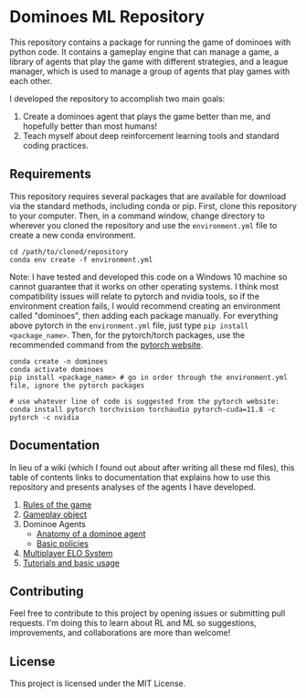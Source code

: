 # Dominoes ML Repository

This repository contains a package for running the game of dominoes with 
python code. It contains a gameplay engine that can manage a game, a library 
of agents that play the game with different strategies, and a league manager, 
which is used to manage a group of agents that play games with each other. 

I developed the repository to accomplish two main goals: 
1. Create a dominoes agent that plays the game better than me, and hopefully
   better than most humans!
2. Teach myself about deep reinforcement learning tools and standard coding
   practices. 

## Requirements

This repository requires several packages that are available for download via
the standard methods, including conda or pip. First, clone this repository to 
your computer. Then, in a command window, change directory to wherever you 
cloned the repository and use the `environment.yml` file to create a new conda 
environment. 

```
cd /path/to/cloned/repository
conda env create -f environment.yml
```

Note: I have tested and developed this code on a Windows 10 machine so cannot 
guarantee that it works on other operating systems. I think most compatibility
issues will relate to pytorch and nvidia tools, so if the environment creation 
fails, I would recommend creating an environment called "dominoes", then adding 
each package manually. For everything above pytorch in the `environment.yml` 
file, just type `pip install <package_name>`. Then, for the pytorch/torch 
packages, use the recommended command from the 
[pytorch website](https://pytorch.org/get-started/locally/).

```
conda create -n dominoes
conda activate dominoes
pip install <package_name> # go in order through the environment.yml file, ignore the pytorch packages

# use whatever line of code is suggested from the pytorch website:
conda install pytorch torchvision torchaudio pytorch-cuda=11.8 -c pytorch -c nvidia
```

## Documentation
In lieu of a wiki (which I found out about after writing all these md files),
this table of contents links to documentation that explains how to use this 
repository and presents analyses of the agents I have developed. 
1. [Rules of the game](docs/dominoeRules.md)
2. [Gameplay object](docs/gameplay.md)
3. Dominoe Agents
   - [Anatomy of a dominoe agent](docs/agents.md)
   - [Basic policies](docs/basicPolicies.md)
4. [Multiplayer ELO System](docs/multiplayerElo.md)
5. [Tutorials and basic usage](docs/tutorials.md)


## Contributing
Feel free to contribute to this project by opening issues or submitting pull 
requests. I'm doing this to learn about RL and ML so suggestions, 
improvements, and collaborations are more than welcome!

## License
This project is licensed under the MIT License.
